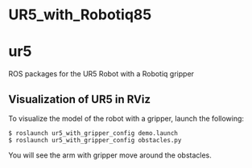# UR5_with_Robotiq85
ur5
===

ROS packages for the UR5 Robot with a Robotiq gripper



## Visualization of UR5 in RViz

To visualize the model of the robot with a gripper, launch the following:
  ```
  $ roslaunch ur5_with_gripper_config demo.launch
  $ roslaunch ur5_with_gripper_config obstacles.py
  
  ```
You will see the arm with gripper move around the obstacles.



